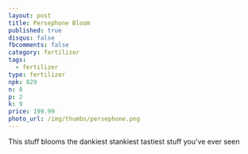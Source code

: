 ```yaml
---
layout: post
title: Persephone Bloom
published: true
disqus: false
fbcomments: false
category: fertilizer
tags:
  - fertilizer
type: fertilizer
npk: 829
n: 8
p: 2
k: 9
price: 199.99
photo_url: /img/thumbs/persephone.png
---
```



This stuff blooms the dankiest stankiest tastiest stuff you've ever seen
